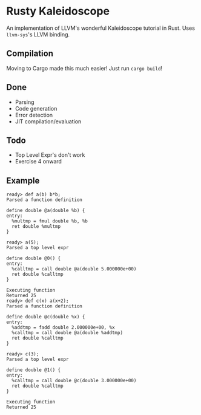 Rusty Kaleidoscope
==================
An implementation of LLVM's wonderful Kaleidoscope tutorial in Rust. Uses
`llvm-sys`'s LLVM binding.

Compilation
-----------
Moving to Cargo made this much easier! Just run `cargo build`!

Done
----
- Parsing
- Code generation
- Error detection
- JIT compilation/evaluation

Todo
----
- Top Level Expr's don't work
- Exercise 4 onward

Example
-------
```
ready> def a(b) b*b;
Parsed a function definition

define double @a(double %b) {
entry:
  %multmp = fmul double %b, %b
  ret double %multmp
}

ready> a(5);
Parsed a top level expr

define double @0() {
entry:
  %calltmp = call double @a(double 5.000000e+00)
  ret double %calltmp
}

Executing function
Returned 25
ready> def c(x) a(x+2);
Parsed a function definition

define double @c(double %x) {
entry:
  %addtmp = fadd double 2.000000e+00, %x
  %calltmp = call double @a(double %addtmp)
  ret double %calltmp
}

ready> c(3);
Parsed a top level expr

define double @1() {
entry:
  %calltmp = call double @c(double 3.000000e+00)
  ret double %calltmp
}

Executing function
Returned 25
```
